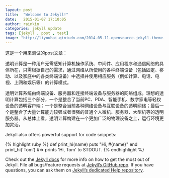 ```yaml
---
layout: post
title:  "Welcome to Jekyll!"
date:   2015-01-07 17:10:05
author: rainkin
categories: jekyll update
tags: [jekyll , post , test]
image: "http://liyouhai.qiniudn.com/2014-05-11-opensource-jekyll-theme-jekyllpure.jpg/top"
---
```


这是一个用来测试的post文章：

透明计算是一种用户无需感知计算机操作系统、中间件、应用程序和通信网络的具体所在，只需根据自己的需求，通过网络从所使用的各种终端设备（包括固定、移动、以及家庭中的各类终端设备）中选择并使用相应服务（例如计算、电话、电视、上网和娱乐等）的计算模式。

<!--excerpt-->

透明计算系统由终端设备、服务器和连接终端设备与服务器的网络组成。理想的透明计算包括三个部分，一个是整合了当前PC、PDA、智能手机、数字家电等轻权设备的透明客户端；一个是整合当前各种网络设备与互联设备的透明网络；最后一个是整合了大量计算能力较强或者很强的普通个人微机、服务器、大型机等的透明服务器。从总体上看，透明计算构建在一个更加广泛的物理设备之上，运行环境更加灵活。

Jekyll also offers powerful support for code snippets:

{% highlight ruby %}
def print_hi(name)
  puts "Hi, #{name}"
end
print_hi('Tom')
#=> prints 'Hi, Tom' to STDOUT.
{% endhighlight %}

Check out the [Jekyll docs][jekyll] for more info on how to get the most out of Jekyll. File all bugs/feature requests at [Jekyll’s GitHub repo][jekyll-gh]. If you have questions, you can ask them on [Jekyll’s dedicated Help repository][jekyll-help].

[jekyll]:      http://jekyllrb.com
[jekyll-gh]:   https://github.com/jekyll/jekyll
[jekyll-help]: https://github.com/jekyll/jekyll-help
